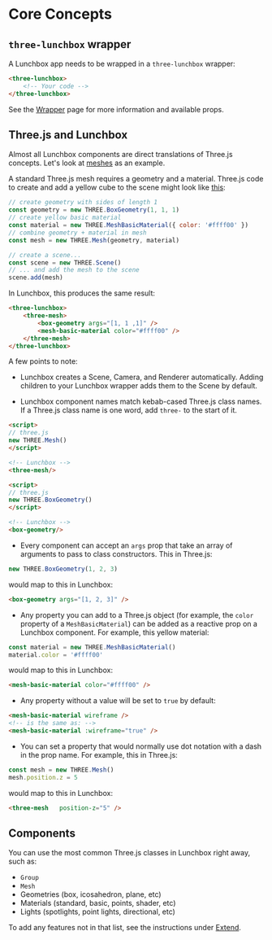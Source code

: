 # Core Concepts

## `three-lunchbox` wrapper

A Lunchbox app needs to be wrapped in a `three-lunchbox` wrapper:

```html
<three-lunchbox>
    <!-- Your code -->
</three-lunchbox>
```

See the [Wrapper](/components/wrapper) page for more information and available props.

## Three.js and Lunchbox

Almost all Lunchbox components are direct translations of Three.js concepts. Let's look at [meshes](https://threejs.org/docs/index.html?q=mesh#api/en/objects/Mesh) as an example.

A standard Three.js mesh requires a geometry and a material. Three.js code to create and add a yellow cube to the scene might look like [this](https://threejs.org/docs/index.html?q=mesh#api/en/objects/Mesh):

```js
// create geometry with sides of length 1
const geometry = new THREE.BoxGeometry(1, 1, 1)
// create yellow basic material
const material = new THREE.MeshBasicMaterial({ color: '#ffff00' })
// combine geometry + material in mesh
const mesh = new THREE.Mesh(geometry, material)

// create a scene...
const scene = new THREE.Scene()
// ... and add the mesh to the scene
scene.add(mesh)
```

In Lunchbox, this produces the same result:

```html
<three-lunchbox>
    <three-mesh>
        <box-geometry args="[1, 1 ,1]" />
        <mesh-basic-material color="#ffff00" />
    </three-mesh>
</three-lunchbox>
```

A few points to note:

-   Lunchbox creates a Scene, Camera, and Renderer automatically. Adding children to your Lunchbox wrapper adds them to the Scene by default.

-   Lunchbox component names match kebab-cased Three.js class names. If a Three.js class name is one word, add `three-` to the start of it.

```html
<script>
// three.js
new THREE.Mesh()
</script>

<!-- Lunchbox -->
<three-mesh/>

<script>
// three.js
new THREE.BoxGeometry()
</script>

<!-- Lunchbox -->
<box-geometry/>
```

-   Every component can accept an `args` prop that take an array of arguments to pass to class constructors. This in Three.js:

```js
new THREE.BoxGeometry(1, 2, 3)
```

would map to this in Lunchbox:

```html
<box-geometry args="[1, 2, 3]" />
```

-   Any property you can add to a Three.js object (for example, the `color` property of a `MeshBasicMaterial`) can be added as a reactive prop on a Lunchbox component. For example, this yellow material:

```js
const material = new THREE.MeshBasicMaterial()
material.color = '#ffff00'
```

would map to this in Lunchbox:

```html
<mesh-basic-material color="#ffff00" />
```

-   Any property without a value will be set to `true` by default:

```html
<mesh-basic-material wireframe />
<!-- is the same as: -->
<mesh-basic-material :wireframe="true" />
```

-   You can set a property that would normally use dot notation with a dash in the prop name. For example, this in Three.js:

```js
const mesh = new THREE.Mesh()
mesh.position.z = 5
```

would map to this in Lunchbox:

```html
<three-mesh   position-z="5" />
```

## Components

You can use the most common Three.js classes in Lunchbox right away, such as:

-   `Group`
-   `Mesh`
-   Geometries (box, icosahedron, plane, etc)
-   Materials (standard, basic, points, shader, etc)
-   Lights (spotlights, point lights, directional, etc)

To add any features not in that list, see the instructions under [Extend](/components/extend).